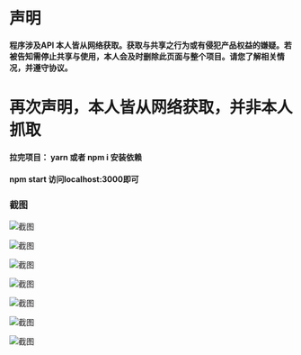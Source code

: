 # 声明 #
**程序涉及API 本人皆从网络获取。获取与共享之行为或有侵犯产品权益的嫌疑。若被告知需停止共享与使用，本人会及时删除此页面与整个项目。请您了解相关情况，并遵守协议。**
<h1>再次声明，本人皆从网络获取，并非本人抓取</h2>

<h4>拉完项目： yarn 或者  npm i 安装依赖</h4>

<h4> npm start 访问localhost:3000即可</h4>
<h3>截图</h3>

![截图](https://github.com/R10burning/watchMovie/raw/master/screenShots/01.png)

![截图](https://github.com/R10burning/watchMovie/raw/master/screenShots/02.png)

![截图](https://github.com/R10burning/watchMovie/raw/master/screenShots/03.png)

![截图](https://github.com/R10burning/watchMovie/raw/master/screenShots/04.png)

![截图](https://github.com/R10burning/watchMovie/raw/master/screenShots/05.png)

![截图](https://github.com/R10burning/watchMovie/raw/master/screenShots/06.png)







![截图](https://github.com/R10burning/watchMovie/raw/master/screenShots/07.png)

